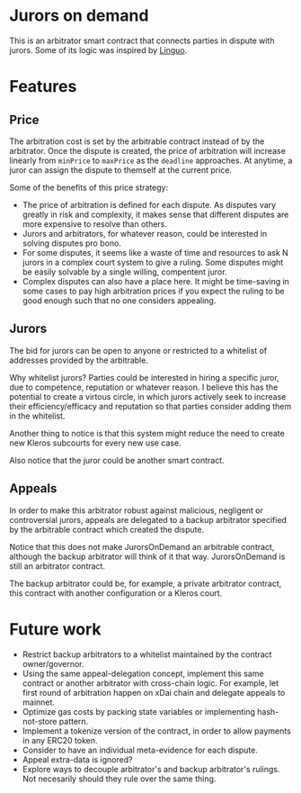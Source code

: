 # Jurors on demand

This is an arbitrator smart contract that connects parties in dispute with jurors. Some of its logic was inspired by [Linguo](https://linguo.kleros.io/home).

# Features

## Price

The arbitration cost is set by the arbitrable contract instead of by the arbitrator. Once the dispute is created, the price of arbitration will increase linearly from `minPrice` to `maxPrice` as the `deadline` approaches. At anytime, a juror can assign the dispute to themself at the current price. 

Some of the benefits of this price strategy:
- The price of arbitration is defined for each dispute. As disputes vary greatly in risk and complexity, it makes sense that different disputes are more expensive to resolve than others.
- Jurors and arbitrators, for whatever reason, could be interested in solving disputes pro bono.
- For some disputes, it seems like a waste of time and resources to ask N jurors in a complex court system to give a ruling. Some disputes might be easily solvable by a single willing, compentent juror.
- Complex disputes can also have a place here. It might be time-saving in some cases to pay high arbitration prices if you expect the ruling to be good enough such that no one considers appealing.

## Jurors

The bid for jurors can be open to anyone or restricted to a whitelist of addresses provided by the arbitrable.

Why whitelist jurors? Parties could be interested in hiring a specific juror, due to competence, reputation or whatever reason. I believe this has the potential to create a virtous circle, in which jurors actively seek to increase their efficiency/efficacy and reputation so that parties consider adding them in the whitelist.

Another thing to notice is that this system might reduce the need to create new Kleros subcourts for every new use case.

Also notice that the juror could be another smart contract.

## Appeals

In order to make this arbitrator robust against malicious, negligent or controversial jurors, appeals are delegated to a backup arbitrator specified by the arbitrable contract which created the dispute. 

Notice that this does not make JurorsOnDemand an arbitrable contract, although the backup arbitrator will think of it that way. JurorsOnDemand is still an arbitrator contract.

The backup arbitrator could be, for example, a private arbitrator contract, this contract with another configuration or a Kleros court.


# Future work

- Restrict backup arbitrators to a whitelist maintained by the contract owner/governor.
- Using the same appeal-delegation concept, implement this same contract or another arbitrator with cross-chain logic. For example, let first round of arbitration happen on xDai chain and delegate appeals to mainnet.
- Optimize gas costs by packing state variables or implementing hash-not-store pattern.
- Implement a tokenize version of the contract, in order to allow payments in any ERC20 token.
- Consider to have an individual meta-evidence for each dispute.
- Appeal extra-data is ignored?
- Explore ways to decouple arbitrator's and backup arbitrator's rulings. Not necesarily should they rule over the same thing.

